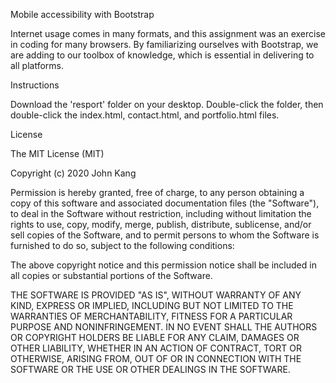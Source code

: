 Mobile accessibility with Bootstrap

Internet usage comes in many formats, and this assignment was an exercise in coding for many browsers. By familiarizing ourselves with Bootstrap, we are adding to our toolbox of knowledge, which is essential in delivering to all platforms.

Instructions

Download the 'resport' folder on your desktop. Double-click the folder,
then double-click the index.html, contact.html, and portfolio.html files.

License

The MIT License (MIT)

Copyright (c) 2020 John Kang

Permission is hereby granted, free of charge, to any person obtaining a copy of this software and associated documentation files (the "Software"), to deal in the Software without restriction, including without limitation the rights to use, copy, modify, merge, publish, distribute, sublicense, and/or sell copies of the Software, and to permit persons to whom the Software is furnished to do so, subject to the following conditions:

The above copyright notice and this permission notice shall be included in all copies or substantial portions of the Software.

THE SOFTWARE IS PROVIDED "AS IS", WITHOUT WARRANTY OF ANY KIND, EXPRESS OR IMPLIED, INCLUDING BUT NOT LIMITED TO THE WARRANTIES OF MERCHANTABILITY, FITNESS FOR A PARTICULAR PURPOSE AND NONINFRINGEMENT. IN NO EVENT SHALL THE AUTHORS OR COPYRIGHT HOLDERS BE LIABLE FOR ANY CLAIM, DAMAGES OR OTHER LIABILITY, WHETHER IN AN ACTION OF CONTRACT, TORT OR OTHERWISE, ARISING FROM, OUT OF OR IN CONNECTION WITH THE SOFTWARE OR THE USE OR OTHER DEALINGS IN THE SOFTWARE.
